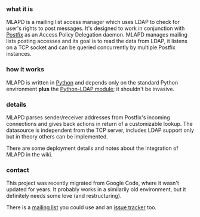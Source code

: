 ### what it is ###

MLAPD is a mailing list access manager which uses LDAP to check for user's rights to post messages. It's designed to work in conjunction with [Postfix](http://www.postfix.org) as an Access Policy Delegation daemon. MLAPD manages mailing lists posting accesses and its goal is to read the data from LDAP, it listens on a TCP socket and can be queried concurrently by multiple Postfix instances.

### how it works ###

MLAPD is written in [Python](http://www.python.org) and depends only on the standard Python environment **plus** the [Python-LDAP module](http://python-ldap.sourceforge.net/); it shouldn't be invasive.

### details ###

MLAPD parses sender/receiver addresses from Postfix's incoming connections and gives back actions in return of a customizable lookup. The datasource is independent from the TCP server, includes LDAP support only but in theory others can be implemented.

There are some deployment details and notes about the integration of MLAPD in the wiki.

### contact ###

This project was recently migrated from Google Code, where it wasn't updated for years. It probably works in a similarily old environment, but it definitely needs some love (and restructuring).

There is a [mailing list](http://groups.google.com/group/mlapd) you could use and an [issue tracker](https://github.com/gfidente/mlapd/issues) too.